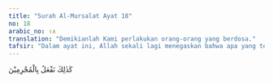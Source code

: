 ```yaml
---
title: "Surah Al-Mursalat Ayat 18"
no: 18
arabic_no: ١٨
translation: "Demikianlah Kami perlakukan orang-orang yang berdosa."
tafsir: "Dalam ayat ini, Allah sekali lagi menegaskan bahwa apa yang telah diperbuat-Nya terhadap umat dahulu akan sama saja dengan apa yang dilakukan-Nya terhadap umat sekarang. Sebab sunnah-Nya sejak dahulu sampai sekarang tetap sama, tidak akan berubah sedikit pun. Begitulah Dia telah menghancurkan orang-orang yang berdosa akibat perbuatan dan sikap mereka yang mendustai-Nya."
---
```

كَذٰلِكَ نَفْعَلُ بِالْمُجْرِمِيْنَ 